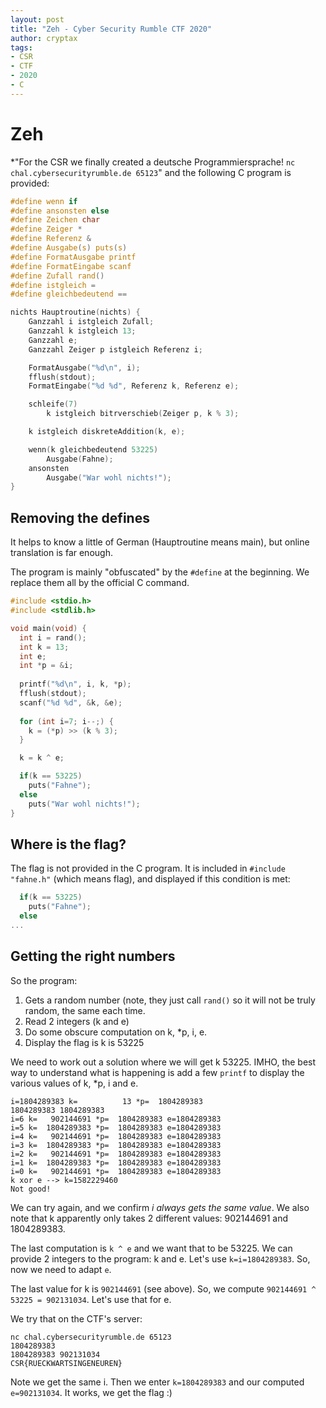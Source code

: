 ```yaml
---
layout: post
title: "Zeh - Cyber Security Rumble CTF 2020"
author: cryptax
tags:
- CSR
- CTF
- 2020
- C
---
```


# Zeh 

*"For the CSR we finally created a deutsche Programmiersprache! `nc chal.cybersecurityrumble.de 65123`" and the following C program is provided:


```C
#define wenn if
#define ansonsten else
#define Zeichen char
#define Zeiger *
#define Referenz &
#define Ausgabe(s) puts(s)
#define FormatAusgabe printf
#define FormatEingabe scanf
#define Zufall rand()
#define istgleich =
#define gleichbedeutend ==

nichts Hauptroutine(nichts) {
    Ganzzahl i istgleich Zufall;
    Ganzzahl k istgleich 13;
    Ganzzahl e;
    Ganzzahl Zeiger p istgleich Referenz i;

    FormatAusgabe("%d\n", i);
    fflush(stdout);
    FormatEingabe("%d %d", Referenz k, Referenz e);

    schleife(7)
        k istgleich bitrverschieb(Zeiger p, k % 3);

    k istgleich diskreteAddition(k, e);

    wenn(k gleichbedeutend 53225)
        Ausgabe(Fahne);
    ansonsten
        Ausgabe("War wohl nichts!");
}
```

## Removing the defines

It helps to know a little of German (Hauptroutine means main), but online translation is far enough.

The program is mainly "obfuscated" by the `#define` at the beginning. We replace them all by the official C command.

```C
#include <stdio.h>
#include <stdlib.h>

void main(void) {
  int i = rand();
  int k = 13;
  int e;
  int *p = &i;
  
  printf("%d\n", i, k, *p);
  fflush(stdout);
  scanf("%d %d", &k, &e);
  
  for (int i=7; i--;) {
    k = (*p) >> (k % 3);
  }

  k = k ^ e;

  if(k == 53225)
    puts("Fahne");
  else
    puts("War wohl nichts!");
}
```


## Where is the flag?

The flag is not provided in the C program. It is included in `#include "fahne.h"` (which means flag), and displayed if this condition is met:

```C
  if(k == 53225)
    puts("Fahne");
  else
...
```

## Getting the right numbers

So the program:

1. Gets a random number (note, they just call `rand()` so it will not be truly random, the same each time.
2. Read 2 integers (k and e)
3. Do some obscure computation on k, *p, i, e.
4. Display the flag is k is 53225

We need to work out a solution where we will get k 53225.
IMHO, the best way to understand what is happening is add a few `printf` to display the various values of k, *p, i and e.


```
i=1804289383 k=          13 *p=  1804289383
1804289383 1804289383
i=6 k=   902144691 *p=  1804289383 e=1804289383
i=5 k=  1804289383 *p=  1804289383 e=1804289383
i=4 k=   902144691 *p=  1804289383 e=1804289383
i=3 k=  1804289383 *p=  1804289383 e=1804289383
i=2 k=   902144691 *p=  1804289383 e=1804289383
i=1 k=  1804289383 *p=  1804289383 e=1804289383
i=0 k=   902144691 *p=  1804289383 e=1804289383
k xor e --> k=1582229460
Not good!
```

We can try again, and we confirm *i always gets the same value*.
We also note that k apparently only takes 2 different values: 902144691 and 1804289383.

The last computation is `k ^ e` and we want that to be 53225.
We can provide 2 integers to the program: k and e.
Let's use `k=i=1804289383`.
So, now we need to adapt `e`.

The last value for k is `902144691` (see above).
So, we compute `902144691 ^ 53225 = 902131034`.
Let's use that for e.

We try that on the CTF's server:

```
nc chal.cybersecurityrumble.de 65123
1804289383
1804289383 902131034
CSR{RUECKWARTSINGENEUREN}
```

Note we get the same i. Then we enter `k=1804289383` and our computed `e=902131034`. It works, we get the flag :)
